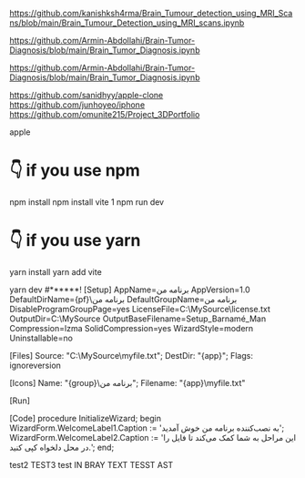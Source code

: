 https://github.com/kanishksh4rma/Brain_Tumour_detection_using_MRI_Scans/blob/main/Brain_Tumour_Detection_using_MRI_scans.ipynb

https://github.com/Armin-Abdollahi/Brain-Tumor-Diagnosis/blob/main/Brain_Tumor_Diagnosis.ipynb

https://github.com/Armin-Abdollahi/Brain-Tumor-Diagnosis/blob/main/Brain_Tumor_Diagnosis.ipynb

https://github.com/sanidhyy/apple-clone
https://github.com/junhoyeo/iphone
https://github.com/omunite215/Project_3DPortfolio

apple
 # 👇️ if you use npm
npm install
npm install vite
1
npm run dev

# 👇️ if you use yarn
yarn install
yarn add vite

yarn dev
#******! 
[Setup]
AppName=برنامه من
AppVersion=1.0
DefaultDirName={pf}\برنامه من
DefaultGroupName=برنامه من
DisableProgramGroupPage=yes
LicenseFile=C:\MySource\license.txt
OutputDir=C:\MySource
OutputBaseFilename=Setup_Barnamé_Man
Compression=lzma
SolidCompression=yes
WizardStyle=modern
Uninstallable=no

[Files]
Source: "C:\MySource\myfile.txt"; DestDir: "{app}"; Flags: ignoreversion

[Icons]
Name: "{group}\برنامه من"; Filename: "{app}\myfile.txt"

[Run]

[Code]
procedure InitializeWizard;
begin
  WizardForm.WelcomeLabel1.Caption := 'به نصب‌کننده برنامه من خوش آمدید';
  WizardForm.WelcomeLabel2.Caption := 'این مراحل به شما کمک می‌کند تا فایل را در محل دلخواه کپی کنید.';
end;


test2
TEST3
test
IN BRAY TEXT TESST AST
<meta property="og:image" content="https://yourgithubrepo.com/path/to/image.jpg">




